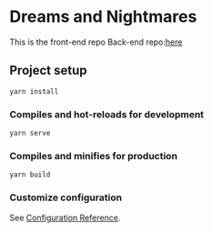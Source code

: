 # Dreams and Nightmares

This is the front-end repo
Back-end repo:[here](https://github.com/osamamhd/dandn)

## Project setup
```
yarn install
```

### Compiles and hot-reloads for development
```
yarn serve
```

### Compiles and minifies for production
```
yarn build
```

### Customize configuration
See [Configuration Reference](https://cli.vuejs.org/config/).
